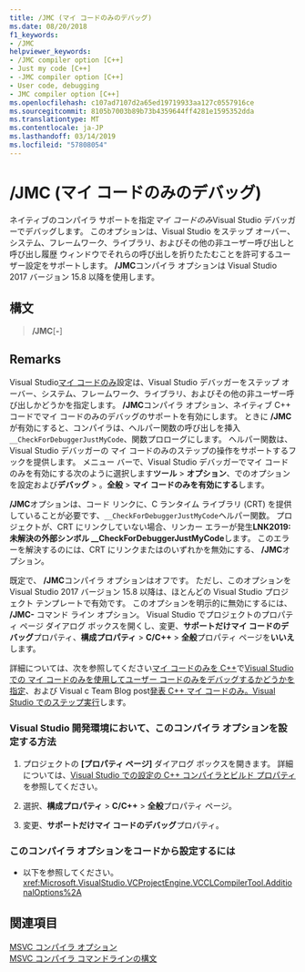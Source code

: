 ```yaml
---
title: /JMC (マイ コードのみのデバッグ)
ms.date: 08/20/2018
f1_keywords:
- /JMC
helpviewer_keywords:
- /JMC compiler option [C++]
- Just my code [C++]
- -JMC compiler option [C++]
- User code, debugging
- JMC compiler option [C++]
ms.openlocfilehash: c107ad7107d2a65ed19719933aa127c0557916ce
ms.sourcegitcommit: 8105b7003b89b73b4359644ff4281e1595352dda
ms.translationtype: MT
ms.contentlocale: ja-JP
ms.lasthandoff: 03/14/2019
ms.locfileid: "57808054"
---
```

# <a name="jmc-just-my-code-debugging"></a>/JMC (マイ コードのみのデバッグ)

ネイティブのコンパイラ サポートを指定*マイ コードのみ*Visual Studio デバッガーでデバッグします。 このオプションは、Visual Studio をステップ オーバー、システム、フレームワーク、ライブラリ、およびその他の非ユーザー呼び出しと呼び出し履歴 ウィンドウでそれらの呼び出しを折りたたむことを許可するユーザー設定をサポートします。 **/JMC**コンパイラ オプションは Visual Studio 2017 バージョン 15.8 以降を使用します。

## <a name="syntax"></a>構文

> **/JMC**\[**-**]

## <a name="remarks"></a>Remarks

Visual Studio[マイ コードのみ](/visualstudio/debugger/just-my-code)設定は、Visual Studio デバッガーをステップ オーバー、システム、フレームワーク、ライブラリ、およびその他の非ユーザー呼び出しかどうかを指定します。 **/JMC**コンパイラ オプション、ネイティブ C++ コードでマイ コードのみのデバッグのサポートを有効にします。 ときに **/JMC**が有効にすると、コンパイラは、ヘルパー関数の呼び出しを挿入`__CheckForDebuggerJustMyCode`、関数プロローグにします。 ヘルパー関数は、Visual Studio デバッガーの マイ コードのみのステップの操作をサポートするフックを提供します。 メニュー バーで、Visual Studio デバッガーでマイ コードのみを有効にする次のように選択します**ツール** > **オプション**、でのオプションを設定および**デバッグ** > 。**全般** > **マイ コードのみを有効にする**します。

**/JMC**オプションは、コード リンクに、C ランタイム ライブラリ (CRT) を提供していることが必要です、`__CheckForDebuggerJustMyCode`ヘルパー関数。 プロジェクトが、CRT にリンクしていない場合、リンカー エラーが発生**LNK2019: 未解決の外部シンボル __CheckForDebuggerJustMyCode**します。 このエラーを解決するのには、CRT にリンクまたはのいずれかを無効にする、 **/JMC**オプション。

既定で、 **/JMC**コンパイラ オプションはオフです。 ただし、このオプションを Visual Studio 2017 バージョン 15.8 以降は、ほとんどの Visual Studio プロジェクト テンプレートで有効です。 このオプションを明示的に無効にするには、 **/JMC-** コマンド ライン オプション。 Visual Studio でプロジェクトのプロパティ ページ ダイアログ ボックスを開くし、変更、**サポートだけマイ コードのデバッグ**プロパティ、**構成プロパティ** > **C/C++** > **全般**プロパティ ページを**いいえ**します。

詳細については、次を参照してください[マイ コードのみを C++](/visualstudio/debugger/just-my-code#BKMK_C___Just_My_Code)で[Visual Studio での マイ コードのみを使用してユーザー コードのみをデバッグするかどうかを指定](/visualstudio/debugger/just-my-code)、および Visual c Team Blog post[発表 C++ マイ コードのみ。Visual Studio でのステップ実行](https://blogs.msdn.microsoft.com/vcblog/2018/06/29/announcing-jmc-stepping-in-visual-studio/)します。

### <a name="to-set-this-compiler-option-in-the-visual-studio-development-environment"></a>Visual Studio 開発環境において、このコンパイラ オプションを設定する方法

1. プロジェクトの **[プロパティ ページ]** ダイアログ ボックスを開きます。 詳細については、[Visual Studio での設定の C++ コンパイラとビルド プロパティ](../working-with-project-properties.md)を参照してください。

1. 選択、**構成プロパティ** > **C/C++** > **全般**プロパティ ページ。

1. 変更、**サポートだけマイ コードのデバッグ**プロパティ。

### <a name="to-set-this-compiler-option-programmatically"></a>このコンパイラ オプションをコードから設定するには

- 以下を参照してください。<xref:Microsoft.VisualStudio.VCProjectEngine.VCCLCompilerTool.AdditionalOptions%2A>

## <a name="see-also"></a>関連項目

[MSVC コンパイラ オプション](compiler-options.md)<br/>
[MSVC コンパイラ コマンドラインの構文](compiler-command-line-syntax.md)<br/>
